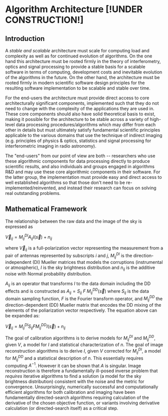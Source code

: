 # Algorithm Architecture [!UNDER CONSTRUCTION!]
## Introduction

A _stable and scalable_ architecture must scale for computing load and
complexity as well as for continued evolution of algorithms.  On the
one hand this architecture must be rooted firmly in the theory of
interferometry, optics and signal processing to provide a stable basis
for a scalable software in terms of computing, development costs and
inevitable evolution of the algorithms in the future.  On the other
hand, the architecture must be rooted firmly in modern scientific
software design principles for the resulting software implementation
to be scalable and stable over time.

For the end-users the architecture must provide direct access to core
architecturally significant components, implemented such that they do
not need to change with the complexity of the applications they are
used in.  These core components should also have solid theoretical
basis to exist, making it possible for the architecture to be stable
across a variety of high-level data processing procedures/algorithms
which may differ from each other in details but must ultimately
satisfy fundamental scientific principles applicable to the various
domains that use the technique of indirect imaging (e.g. principles of
physics & optics, statistics and signal processing for interferometric
imaging in radio astronomy).

The "end-users" from our point of view are both -- researchers who use
these algorithmic components for data processing directly to produce
scientific results, and also individuals and groups engaged in
algorithms R&D and may use these core algorithmic components in their
software.  For the latter group, the implementation must provide easy
and direct access to well established algorithms so that those don't
need to be re-implemented/reinvented, and instead their research can
focus on solving real outstanding problems.

## Mathematical Framework

The relationship between the raw data and the image of the sky is
expressed as

$\vec V_{ij} = M^{DI}_ {ij} A_{ij} I( \vec s ) + n_{ij}$
 
where $\vec V_{ij}$ is a full-polarization vector representing the
measurement from a pair of antennas represented by subscripts $i$ and
$j$, $M^{DI}_ {ij}$ is the direction-independent (DI) Mueller matrices
that models the corruptions (instrumental or atmospheric), $I$
is the sky brightness distribution and $n_{ij}$ is the
additive noise with Normal probability distribution.


$A_{ij}$ is an operator that transforms $I$ to the data domain
including the DD effects and is constructed as $A_{ij}=S_{ij} ~ F ~M^{DD}_ {ij} (\vec s)$ where $S_{ij}$ is the data domain sampling
function, $F$ is the Fourier transform operator, and $M^{DD}_ {ij}$ the direction-dependent (DD) Mueller matrix that encodes the DD
mixing of the elements of the poliarization vector respectively.
The equation above can be expanded as:

$\vec V_{ij} = M^{DI}_ {ij} S_{ij} F M^{DD}_ {ij} I( \vec s ) + n_{ij}$

The goal of calibration algorithms is to derive models for $M^{DI}_ {ij}$ and $M^{DD}_ {ij}$,
given $V$, a model for $I$ and statistical
characterization of $n$. The goal of image reconstruction algorithms
is to derive $I$, given $V$ corrected for $M^{DI}_ {ij}$, a model for
$M^{DD}_ {ij}$ and a statistical description of $n$.  This essentially
requires computing $A^{-1}$. However it can be shown that $A$ is
singular.  Image reconstruction is therefore a fundamentally ill-posed
inverse problem that _requires_ iterative algorithms to find a
solution (a model for the sky brightness distribution) consistent with
the noise and the metric for convergence.  Unsurprisingly, numerically
successful and computationally efficient algorithms for both
calibration and imaging have been fundamentally directed-search
algorithms requiring calculation of the derivative of the chosen
objective function, or variants involving derivative calculation (or
directed-search itself) as a critical step.

<!-- fidelity terms, constraints terms -->